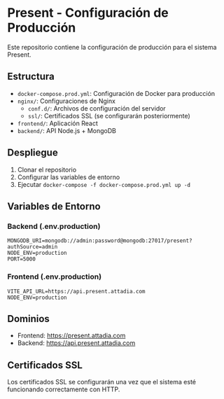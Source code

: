 # Present - Configuración de Producción

Este repositorio contiene la configuración de producción para el sistema Present.

## Estructura

- `docker-compose.prod.yml`: Configuración de Docker para producción
- `nginx/`: Configuraciones de Nginx
  - `conf.d/`: Archivos de configuración del servidor
  - `ssl/`: Certificados SSL (se configurarán posteriormente)
- `frontend/`: Aplicación React
- `backend/`: API Node.js + MongoDB

## Despliegue

1. Clonar el repositorio
2. Configurar las variables de entorno
3. Ejecutar `docker-compose -f docker-compose.prod.yml up -d`

## Variables de Entorno

### Backend (.env.production)
```
MONGODB_URI=mongodb://admin:password@mongodb:27017/present?authSource=admin
NODE_ENV=production
PORT=5000
```

### Frontend (.env.production)
```
VITE_API_URL=https://api.present.attadia.com
NODE_ENV=production
```

## Dominios

- Frontend: https://present.attadia.com
- Backend: https://api.present.attadia.com

## Certificados SSL

Los certificados SSL se configurarán una vez que el sistema esté funcionando correctamente con HTTP.